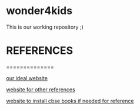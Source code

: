 # wonder4kids
This is our working repository ;)

# REFERENCES
==============

[our ideal website](https://kids.nationalgeographic.com/)

[website for other references](https://www.commonsense.org/education/top-picks/10-great-free-websites-for-elementary-school)

[website to install cbse books if needed for reference](https://ncert.nic.in/textbook.php?eemh1=0-14)

